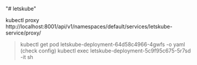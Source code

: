 "# letskube" 


kubectl proxy
http://localhost:8001/api/v1/namespaces/default/services/letskube-service/proxy/


> kubectl get pod letskube-deployment-64d58c4966-4gwfs -o yaml (check config)
> kubectl exec letskube-deployment-5c9f95c675-5r7sd -it sh